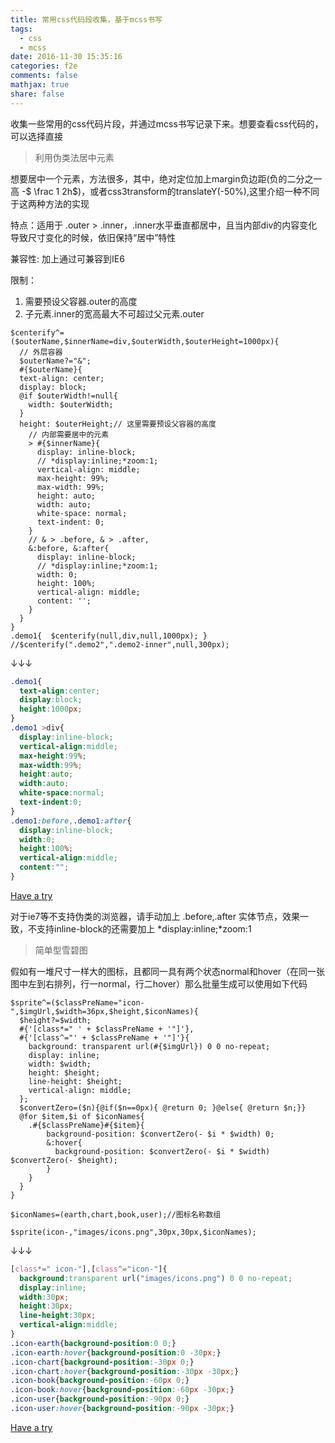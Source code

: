 ```yaml
---
title: 常用css代码段收集，基于mcss书写
tags:
  - css
  - mcss
date: 2016-11-30 15:35:16
categories: f2e
comments: false
mathjax: true
share: false
---
```


收集一些常用的css代码片段，并通过mcss书写记录下来。想要查看css代码的，可以选择直接

<!--more-->

> 利用伪类法居中元素

想要居中一个元素，方法很多，其中，绝对定位加上margin负边距(负的二分之一高 -$ \frac 1 2h$)，或者css3transform的translateY(-50%),这里介绍一种不同于这两种方法的实现

特点：适用于 .outer > .inner，.inner水平垂直都居中，且当内部div的内容变化导致尺寸变化的时候，依旧保持“居中”特性

兼容性: 加上通过可兼容到IE6

限制：

1. 需要预设父容器.outer的高度
2. 子元素.inner的宽高最大不可超过父元素.outer

```less
$centerify^=($outerName,$innerName=div,$outerWidth,$outerHeight=1000px){
  // 外层容器
  $outerName?="&";
  #{$outerName}{
  text-align: center;
  display: block;
  @if $outerWidth!=null{
    width: $outerWidth;
  }
  height: $outerHeight;// 这里需要预设父容器的高度
  	// 内部需要居中的元素
    > #{$innerName}{
      display: inline-block;
      // *display:inline;*zoom:1;
      vertical-align: middle;
      max-height: 99%;
      max-width: 99%;
      height: auto;
      width: auto;
      white-space: normal;
      text-indent: 0;
    }
    // & > .before, & > .after,
    &:before, &:after{
      display: inline-block;
      // *display:inline;*zoom:1;
      width: 0;
      height: 100%;
      vertical-align: middle;
      content: '';
    }
  }
}
.demo1{  $centerify(null,div,null,1000px); }
//$centerify(".demo2",".demo2-inner",null,300px);

```

↓↓↓

```css
.demo1{
  text-align:center;
  display:block;
  height:1000px;
}
.demo1 >div{
  display:inline-block;
  vertical-align:middle;
  max-height:99%;
  max-width:99%;
  height:auto;
  width:auto;
  white-space:normal;
  text-indent:0;
}
.demo1:before,.demo1:after{
  display:inline-block;
  width:0;
  height:100%;
  vertical-align:middle;
  content:"";
}
```

[Have a try](https://froguard.github.io/funny/mcssOnline.html?clear=1)

对于ie7等不支持伪类的浏览器，请手动加上 .before,.after 实体节点，效果一致，不支持inline-block的还需要加上 *display:inline;*zoom:1

> 简单型雪碧图

假如有一堆尺寸一样大的图标，且都同一具有两个状态normal和hover（在同一张图中左到右排列，行一normal，行二hover）那么批量生成可以使用如下代码

```less
$sprite^=($classPreName="icon-",$imgUrl,$width=36px,$height,$iconNames){
  $height?=$width;
  #{'[class*=" ' + $classPreName + '"]'},
  #{'[class^="' + $classPreName + '"]'}{
    background: transparent url(#{$imgUrl}) 0 0 no-repeat;
   	display: inline;
    width: $width;
    height: $height;
    line-height: $height;
    vertical-align: middle;
  };
  $convertZero=($n){@if($n==0px){ @return 0; }@else{ @return $n;}}
  @for $item,$i of $iconNames{
    .#{$classPreName}#{$item}{
		background-position: $convertZero(- $i * $width) 0;
        &:hover{
          background-position: $convertZero(- $i * $width) $convertZero(- $height);
        }
    }
  }
}

$iconNames=(earth,chart,book,user);//图标名称数组

$sprite(icon-,"images/icons.png",30px,30px,$iconNames);
```

↓↓↓

```css
[class*=" icon-"],[class^="icon-"]{
  background:transparent url("images/icons.png") 0 0 no-repeat;
  display:inline;
  width:30px;
  height:30px;
  line-height:30px;
  vertical-align:middle;
}
.icon-earth{background-position:0 0;}
.icon-earth:hover{background-position:0 -30px;}
.icon-chart{background-position:-30px 0;}
.icon-chart:hover{background-position:-30px -30px;}
.icon-book{background-position:-60px 0;}
.icon-book:hover{background-position:-60px -30px;}
.icon-user{background-position:-90px 0;}
.icon-user:hover{background-position:-90px -30px;}
```

[Have a try](https://froguard.github.io/funny/mcssOnline.html?clear=1)